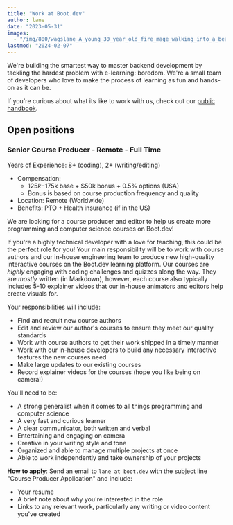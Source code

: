 ```yaml
---
title: "Work at Boot.dev"
author: lane
date: "2023-05-31"
images:
  - "/img/800/wagslane_A_young_30_year_old_fire_mage_walking_into_a_beautiful_85f9ac70-080d-4515-8183-d7e649fa4690.png.webp"
lastmod: "2024-02-07"
---
```


We're building the smartest way to master backend development by tackling the hardest problem with e-learning: boredom. We're a small team of developers who love to make the process of learning as fun and hands-on as it can be.

If you're curious about what its like to work with us, check out our [public handbook](/wiki/team-handbook).

## Open positions

### Senior Course Producer - Remote - Full Time

Years of Experience: 8+ (coding), 2+ (writing/editing)

- Compensation:
  - $125k-$175k base + $50k bonus + 0.5% options (USA)
  - Bonus is based on course production frequency and quality
- Location: Remote (Worldwide)
- Benefits: PTO + Health insurance (if in the US)

We are looking for a course producer and editor to help us create more programming and computer science courses on Boot.dev!

If you're a highly technical developer with a love for teaching, this could be the perfect role for you! Your main responsibility will be to work with course authors and our in-house engineering team to produce new high-quality interactive courses on the Boot.dev learning platform. Our courses are _highly_ engaging with coding challenges and quizzes along the way. They are _mostly_ written (in Markdown), however, each course also typically includes 5-10 explainer videos that our in-house animators and editors help create visuals for.

Your responsibilities will include:

- Find and recruit new course authors
- Edit and review our author's courses to ensure they meet our quality standards
- Work with course authors to get their work shipped in a timely manner
- Work with our in-house developers to build any necessary interactive features the new courses need
- Make large updates to our existing courses
- Record explainer videos for the courses (hope you like being on camera!)

You'll need to be:

- A strong generalist when it comes to all things programming and computer science
- A very fast and curious learner
- A clear communicator, both written and verbal
- Entertaining and engaging on camera
- Creative in your writing style and tone
- Organized and able to manage multiple projects at once
- Able to work independently and take ownership of your projects

**How to apply**: Send an email to `lane at boot.dev` with the subject line "Course Producer Application" and include:

- Your resume
- A brief note about why you're interested in the role
- Links to any relevant work, particularly any writing or video content you've created
